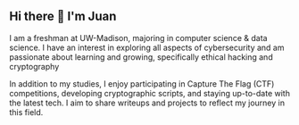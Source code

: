 ## Hi there 👋 I'm Juan

I am a freshman at UW-Madison, majoring in computer science & data science. I have an interest in exploring all aspects of cybersecurity and am passionate about learning and growing, specifically ethical hacking and cryptography 

In addition to my studies, I enjoy participating in Capture The Flag (CTF) competitions, developing cryptographic scripts, and staying up-to-date with the latest tech. I aim to share writeups and projects to reflect my journey in this field.

